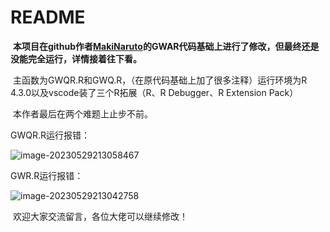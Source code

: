 # README	

​		**本项目在github作者[MakiNaruto](https://github.com/MakiNaruto)的GWAR代码基础上进行了修改，但最终还是没能完全运行，详情接着往下看。**

​		主函数为GWQR.R和GWQ.R，（在原代码基础上加了很多注释）运行环境为R 4.3.0以及vscode装了三个R拓展（R、R Debugger、R Extension Pack）

​		本作者最后在两个难题上止步不前。

GWQR.R运行报错：

![image-20230529213058467](C:\Users\HP\AppData\Roaming\Typora\typora-user-images\image-20230529213058467.png)

GWR.R运行报错：

![image-20230529213042758](C:\Users\HP\AppData\Roaming\Typora\typora-user-images\image-20230529213042758.png)



​		欢迎大家交流留言，各位大佬可以继续修改！


<!--
**wushal-117/wushal-117** is a ✨ _special_ ✨ repository because its `README.md` (this file) appears on your GitHub profile.

Here are some ideas to get you started:

- 🔭 I’m currently working on ...
- 🌱 I’m currently learning ...
- 👯 I’m looking to collaborate on ...
- 🤔 I’m looking for help with ...
- 💬 Ask me about ...
- 📫 How to reach me: ...
- 😄 Pronouns: ...
- ⚡ Fun fact: ...
-->
